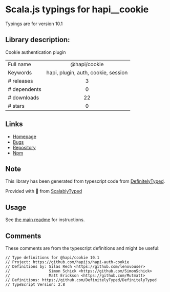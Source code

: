 
# Scala.js typings for hapi__cookie

Typings are for version 10.1

## Library description:
Cookie authentication plugin

|                    |                 |
| ------------------ | :-------------: |
| Full name          | @hapi/cookie |
| Keywords           | hapi, plugin, auth, cookie, session |
| # releases         | 3 |
| # dependents       | 0 |
| # downloads        | 22 |
| # stars            | 0 |

## Links
- [Homepage](https://github.com/hapijs/hapi-auth-cookie#readme)
- [Bugs](https://github.com/hapijs/hapi-auth-cookie/issues)
- [Repository](https://github.com/hapijs/hapi-auth-cookie)
- [Npm](https://www.npmjs.com/package/%40hapi%2Fcookie)
    


## Note
This library has been generated from typescript code from [DefinitelyTyped](https://definitelytyped.org).

Provided with :purple_heart: from [ScalablyTyped](https://github.com/oyvindberg/ScalablyTyped)

## Usage
See [the main readme](../../readme.md) for instructions.

## Comments

These comments are from the typescript definitions and might be useful:
```
// Type definitions for @hapi/cookie 10.1
// Project: https://github.com/hapijs/hapi-auth-cookie
// Definitions by: Silas Rech <https://github.com/lenovouser>
//                 Simon Schick <https://github.com/SimonSchick>
//                 Matt Erickson <https://github.com/Mutmatt>
// Definitions: https://github.com/DefinitelyTyped/DefinitelyTyped
// TypeScript Version: 2.8

```

